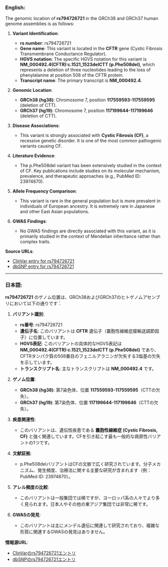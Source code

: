 ### English:
The genomic location of **rs794726721** in the GRCh38 and GRCh37 human genome assemblies is as follows:

1. **Variant Identification**:
   - **rs number**: rs794726721
   - **Gene name**: This variant is located in the **CFTR** gene (Cystic Fibrosis Transmembrane Conductance Regulator).
   - **HGVS notation**: The specific HGVS notation for this variant is **NM_000492.4(CFTR):c.1521_1523delCTT (p.Phe508del)**, which represents a deletion of three nucleotides leading to the loss of phenylalanine at position 508 of the CFTR protein.
   - **Transcript name**: The primary transcript is **NM_000492.4**.

2. **Genomic Location**:
   - **GRCh38 (hg38)**: Chromosome 7, position **117559593-117559595** (deletion of CTT).
   - **GRCh37 (hg19)**: Chromosome 7, position **117199644-117199646** (deletion of CTT).

3. **Disease Associations**:
   - This variant is strongly associated with **Cystic Fibrosis (CF)**, a recessive genetic disorder. It is one of the most common pathogenic variants causing CF.

4. **Literature Evidence**:
   - The p.Phe508del variant has been extensively studied in the context of CF. Key publications include studies on its molecular mechanism, prevalence, and therapeutic approaches (e.g., PubMed ID: 23974870).

5. **Allele Frequency Comparison**:
   - This variant is rare in the general population but is more prevalent in individuals of European ancestry. It is extremely rare in Japanese and other East Asian populations.

6. **GWAS Findings**:
   - No GWAS findings are directly associated with this variant, as it is primarily studied in the context of Mendelian inheritance rather than complex traits.

**Source URLs**:
- [ClinVar entry for rs794726721](https://www.ncbi.nlm.nih.gov/clinvar/variation/rs794726721)
- [dbSNP entry for rs794726721](https://www.ncbi.nlm.nih.gov/snp/rs794726721)

---

### 日本語:
**rs794726721** のゲノム位置は、GRCh38およびGRCh37のヒトゲノムアセンブリにおいて以下の通りです：

1. **バリアント識別**:
   - **rs番号**: rs794726721
   - **遺伝子名**: このバリアントは **CFTR** 遺伝子（嚢胞性線維症膜輸送調節因子）に位置しています。
   - **HGVS表記**: このバリアントの具体的なHGVS表記は **NM_000492.4(CFTR):c.1521_1523delCTT (p.Phe508del)** であり、CFTRタンパク質の508番目のフェニルアラニンが欠失する3塩基の欠失を示しています。
   - **トランスクリプト名**: 主なトランスクリプトは **NM_000492.4** です。

2. **ゲノム位置**:
   - **GRCh38 (hg38)**: 第7染色体、位置 **117559593-117559595**（CTTの欠失）。
   - **GRCh37 (hg19)**: 第7染色体、位置 **117199644-117199646**（CTTの欠失）。

3. **疾患関連性**:
   - このバリアントは、遺伝性疾患である **嚢胞性線維症 (Cystic Fibrosis, CF)** と強く関連しています。CFを引き起こす最も一般的な病原性バリアントの1つです。

4. **文献証拠**:
   - p.Phe508delバリアントはCFの文脈で広く研究されています。分子メカニズム、発生頻度、治療法に関する主要な研究が含まれます（例：PubMed ID: 23974870）。

5. **アレル頻度の比較**:
   - このバリアントは一般集団では稀ですが、ヨーロッパ系の人々でより多く見られます。日本人やその他の東アジア集団では非常に稀です。

6. **GWASの発見**:
   - このバリアントは主にメンデル遺伝に関連して研究されており、複雑な形質に関連するGWASの発見はありません。

**情報源URL**:
- [ClinVarのrs794726721エントリ](https://www.ncbi.nlm.nih.gov/clinvar/variation/rs794726721)
- [dbSNPのrs794726721エントリ](https://www.ncbi.nlm.nih.gov/snp/rs794726721)